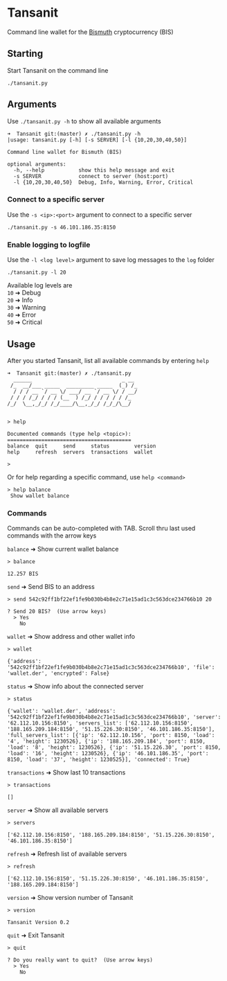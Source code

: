 # Tansanit
Command line wallet for the [Bismuth](https://bismuth.cz) cryptocurrency (BIS)

## Starting
Start Tansanit on the command line

```
./tansanit.py
```

## Arguments
Use `./tansanit.py -h` to show all available arguments

```
➜  Tansanit git:(master) ✗ ./tansanit.py -h
|usage: tansanit.py [-h] [-s SERVER] [-l {10,20,30,40,50}]

Command line wallet for Bismuth (BIS)

optional arguments:
  -h, --help           show this help message and exit
  -s SERVER            connect to server (host:port)
  -l {10,20,30,40,50}  Debug, Info, Warning, Error, Critical
```

### Connect to a specific server
Use the `-s <ip>:<port>` argument to connect to a specific server

```
./tansanit.py -s 46.101.186.35:8150
```

### Enable logging to logfile
Use the `-l <log level>` argument to save log messages to the `log` folder

```
./tansanit.py -l 20
```

Available log levels are  
`10` ➜ Debug  
`20` ➜ Info  
`30` ➜ Warning  
`40` ➜ Error  
`50` ➜ Critical  

## Usage
After you started Tansanit, list all available commands by entering `help`

```
➜  Tansanit git:(master) ✗ ./tansanit.py 
  ______                             _ __ 
 /_  __/___ _____  _________ _____  (_) /_
  / / / __ `/ __ \/ ___/ __ `/ __ \/ / __/
 / / / /_/ / / / (__  ) /_/ / / / / / /_  
/_/  \__,_/_/ /_/____/\__,_/_/ /_/_/\__/  
                                          

> help

Documented commands (type help <topic>):
========================================
balance  quit     send     status        version
help     refresh  servers  transactions  wallet 

> 
```

Or for help regarding a specific command, use `help <command>`

```
> help balance
 Show wallet balance 
```

### Commands
Commands can be auto-completed with TAB. Scroll thru last used commands with the arrow keys

`balance` ➜ Show current wallet balance  

```
> balance

12.257 BIS
```

`send` ➜ Send BIS to an address  

```
> send 542c92ff1bf22ef1fe9b030b4b8e2c71e15ad1c3c563dce234766b10 20

? Send 20 BIS?  (Use arrow keys)
  > Yes
    No
```

`wallet` ➜ Show address and other wallet info  

```
> wallet

{'address': '542c92ff1bf22ef1fe9b030b4b8e2c71e15ad1c3c563dce234766b10', 'file': 'wallet.der', 'encrypted': False}
```

`status` ➜ Show info about the connected server  

```
> status

{'wallet': 'wallet.der', 'address': '542c92ff1bf22ef1fe9b030b4b8e2c71e15ad1c3c563dce234766b10', 'server': '62.112.10.156:8150', 'servers_list': ['62.112.10.156:8150', '188.165.209.184:8150', '51.15.226.30:8150', '46.101.186.35:8150'], 'full_servers_list': [{'ip': '62.112.10.156', 'port': 8150, 'load': '4', 'height': 1230526}, {'ip': '188.165.209.184', 'port': 8150, 'load': '8', 'height': 1230526}, {'ip': '51.15.226.30', 'port': 8150, 'load': '16', 'height': 1230526}, {'ip': '46.101.186.35', 'port': 8150, 'load': '37', 'height': 1230525}], 'connected': True}
```

`transactions` ➜ Show last 10 transactions  

```
> transactions

[]
```

`server` ➜ Show all available servers  

```
> servers

['62.112.10.156:8150', '188.165.209.184:8150', '51.15.226.30:8150', '46.101.186.35:8150']
```

`refresh` ➜ Refresh list of available servers  

```
> refresh

['62.112.10.156:8150', '51.15.226.30:8150', '46.101.186.35:8150', '188.165.209.184:8150']
```

`version` ➜ Show version number of Tansanit  

```
> version

Tansanit Version 0.2
```

`quit` ➜ Exit Tansanit  

```
> quit

? Do you really want to quit?  (Use arrow keys)
  > Yes
    No
```